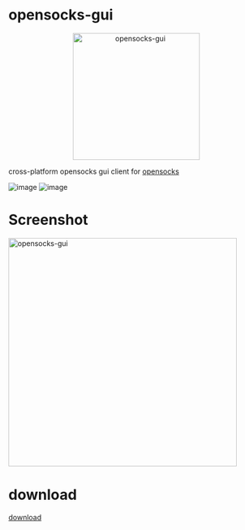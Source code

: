 # opensocks-gui

<p align="center">
	<img src="https://raw.githubusercontent.com/net-byte/opensocks-gui/main/Icon.png" alt="opensocks-gui" width="250">
</p>

cross-platform opensocks gui client for [opensocks](https://github.com/net-byte/opensocks)

![image](https://img.shields.io/badge/License-MIT-orange)
![image](https://img.shields.io/badge/License-Anti--996-red)

# Screenshot
<p>
	<img src="https://raw.githubusercontent.com/net-byte/opensocks-gui/main/demo.png" alt="opensocks-gui" width="450">
</p>


# download
[download](https://github.com/net-byte/opensocks-gui/releases)

